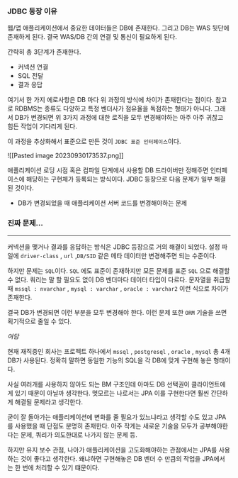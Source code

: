 
### JDBC 등장 이유

웹/앱 애플리케이션에서 중요한 데이터들은 DB에 존재한다. 그리고 DB는 WAS 뒷단에 존재하게 된다. 결국 WAS/DB 간의 연결 및 통신이 필요하게 된다.

간략히 총 3단계가 존재한다.

- 커넥션 연결
- SQL 전달
- 결과 응답

여기서 한 가지 에로사항은 DB 마다 위 과정의 방식에 차이가 존재한다는 점이다. 참고로 RDBMS는 종류도 다양하고 특정 벤더사가 점유율을 독점하는 형태가 아니다. 그래서 DB가 변경되면 위 3가지 과정에 대한 로직을 모두 변경해야하는 아주 아주 귀찮고 힘든 작업이 기다리게 된다.

이 과정을 추상화해서 표준으로 만든 것이 `JDBC 표준 인터페이스`이다.

![[Pasted image 20230930173537.png]]


애플리케이션 로딩 시점 혹은 컴파일 단계에서 사용할 DB 드라이버만 정해주면 인터페이스에 해당하는 구현체가 등록되는 방식이다. JDBC 등장으로 다음 문제가 일부 해결된 것이다.

- DB가 변경되었을 때 애플리케이션 서버 코드를 변경해야하는 문제


### 진짜 문제...
---
커넥션을 맺거나 결과를 응답하는 방식은 JDBC 등장으로 거의 해결이 되었다. 설정 파일에 `driver-class` , `url` ,`DB/SID` 같은 메타 데이터만 변경해주면 되는 수준이다.

하지만 문제는 `SQL`이다. `SQL` 에도 표준이 존재하지만 모든 문제를 표준 `SQL` 으로 해결할 수 없다.  쿼리는 말 할 필요도 없이 DB 벤더마다 데이터 타입이 다르다. 문자열을 취급할 때 `mssql : nvarchar` , `mysql : varchar` , `oracle : varchar2`  이런 식으로 차이가 존재한다.

결국 DB가 변경되면 이런 부분을 모두 변경해야 한다. 이런 문제 또한 `ORM` 기술을 쓰면 획기적으로 줄일 수 있다. 


*여담*

현재 재직중인 회사는 프로젝트 하나에서 `mssql` , `postgresql` , `oracle` , `mysql` 총 4개 DB가 사용된다. 정확히 말하면 동일한 기능의 SQL을 각 DB에 맞게 구현해 놓은 형태이다.  

사실 여러개를 사용하지 않아도 되는 BM 구조인데 아마도 DB 선택권이 클라이언트에게 있기 때문이 아닐까 생각한다. 멋모르는 나로서는 JPA 이를 구현한다면 훨씬 간단하게 해결될 문제라고 생각한다.

굳이 잘 돌아가는 애플리케이션에 변화를 줄 필요가 있느냐라고 생각할 수도 있고 JPA를 사용했을 때 단점도 분명히 존재한다. 아주 작게는 새로운 기술을 모두가 공부해야한다는 문제, 쿼리가 의도한대로 나가지 않는 문제 등.

하지만 유지 보수 관점, 나아가 애플리케이션을 고도화해야하는 관점에서는 JPA를 사용하는 것이 좋다고 생각한다. 왜냐하면 구현해놓은 DB 벤더 수 만큼의 작업을 JPA에서는 한 번에 처리할 수 있기 떄문이다.





